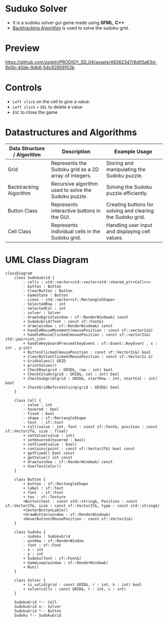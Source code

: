 # Suduko Solver
- It is a sudoku solver gui game made using **SFML**, **C++**
- [Backtracking Algorithm](https://en.wikipedia.org/wiki/Backtracking) is used to solve the sudoku grid.

# Preview
https://github.com/zedoh/PRODIGY_SD_04/assets/48362347/8d05a63d-8e5b-40de-9db8-54c82859153b
# Controls
- `Left click` on the cell to give a value.
- `Left click` + `DEL` to delete a value
- `ESC` to close the game
# Datastructures and Algorithms 
| Data Structure / Algorithm | Description | Example Usage |
| -------------------------- | ----------- | ------------- |
| Grid                       | Represents the Sudoku grid as a 2D array of integers. | Storing and manipulating the Sudoku puzzle. |
| Backtracking Algorithm     | Recursive algorithm used to solve the Sudoku puzzle. | Solving the Sudoku puzzle efficiently. |
| Button Class               | Represents interactive buttons in the GUI. | Creating buttons for solving and clearing the Sudoku grid. |
| Cell Class                 | Represents individual cells in the Sudoku grid. | Handling user input and displaying cell values. |

# UML Class Diagram
```mermaid
classDiagram
    class SudokuGrid {
        - cells : std::vector<std::vector<std::shared_ptr<Cell>>>
        - button : Button
        - ClearButton : Button 
        - GameState : Button
        - Lines : std::vector<sf::RectangleShape>
        - SelectedRow : int 
        - SelectedCol : int 
        - solver : Solver
        - drawSubgrid(window : sf::RenderWindow&) const
        + SudokuGrid(font : const sf::Font&)
        + draw(window : sf::RenderWindow&) const
        + handleMouseMovement(mousePosition : const sf::vector2i&)
        + handleMouseClicked(mousePosition : const sf::vector2i&) std::pair<int,int>
        + handleKeyboardPressed(keyEvent : sf::Event::KeyEvent , x : int , y:int)
        + ButtonClicked(mousePosition : const sf::Vector2i&) bool
        + ClearButtonClicked(MousePosition : const sf::Vector2i &)
        + GridValues() GRID
        + printValues()
        + CheckRow(grid : GRID&, row : int) bool
        + CheckColumn(grid : GRID&, col : int) bool
        + CheckSubgrid(grid : GRID&, startRow : int, startCol : int) bool
        + CheckGridBeforeSolving(grid : GRID&) bool
    }
    
    class Cell {
        - value : int
        - hovered : bool
        - fixed : bool
        - shape : sf::RectangleShape
        - text  : sf::text
        + Cell(value : int, font : const sf::Font&, position : const sf::Vector2f&, size : float)
        + setValue(value : int)
        + setHovered(hovered : bool)
        + setFixed(value : bool)
        + contains(point : const sf::Vector2f&) bool const
        + getFixed() bool const
        + getValue() int const
        + draw(window : sf::RenderWindow&) const 
        + UserTextColor() 
    }
    
    class Button {
        + button : sf::RectangleShape
        + label : sf::Text
        + font  : sf::Font
        + tex : sf::Texture
        +Button(text : const std::string&, Position : const sf::Vector2f&, size : const sf::Vector2f&, type : const std::string&)
        +CenterButtonLable()
        +drawButton(window : sf::RenderWindow&)
        +HoverButton(MousePosition : const sf::Vector2i&)
    }

    class Sudoku {
        - sudoku : SudokuGrid
        - window : sf::RenderWindow
        - font : sf::Font 
        - x : int
        - y : int
        + Sudoku(font : sf::Font&)
        + GameLoop(window : sf::RenderWindow&)
        + Run()
    }

    class Solver {
        + is_valid(grid : const GRID&, r : int, k : int) bool
        + solve(cells : const GRID&, r : int, c : int)
    }

    SudokuGrid *-- Cell
    SudokuGrid o-- Solver
    SudokuGrid *-- Button
    Sudoku *-- SudokuGrid
```
